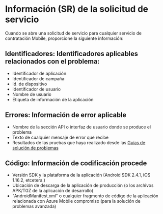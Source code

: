 <properties 
   pageTitle="Azure compromiso móvil guía - información de solicitud de servicio de solución de problemas" 
   description="Información de solicitud de servicio necesarios para que el equipo de soporte técnico para solucionar problemas de Azure Mobile compromiso" 
   services="mobile-engagement" 
   documentationCenter="" 
   authors="piyushjo" 
   manager="dwrede" 
   editor=""/>

<tags
   ms.service="mobile-engagement"
   ms.devlang="na"
   ms.topic="article"
   ms.tgt_pltfrm="mobile-multiple"
   ms.workload="mobile" 
   ms.date="08/19/2016"
   ms.author="piyushjo"/>

# <a name="service-request-sr-information"></a>Información (SR) de la solicitud de servicio

Cuando se abre una solicitud de servicio para cualquier servicio de contratación Mobile, proporcione la siguiente información:
 
## <a name="ids-applicable-identifiers-related-to-your-issue"></a>Identificadores: Identificadores aplicables relacionados con el problema:
- Identificador de aplicación
- Identificador de campaña
- Id. de dispositivo
- Identificador de usuario
- Nombre de usuario
- Etiqueta de información de la aplicación
 
## <a name="errors-applicable-error-information"></a>Errores: Información de error aplicable 
- Nombre de la sección API o interfaz de usuario donde se produce el problema
- Texto de cualquier mensaje de error que recibe
- Resultados de las pruebas que haya realizado desde las [Guías de solución de problemas](http://go.microsoft.com/fwlink/?LinkId=524382)

## <a name="code-applicable-coding-information"></a>Código: Información de codificación procede 
- Versión SDK y la plataforma de la aplicación (Android SDK 2.4.1, iOS 1.16.2, etcetera.)
- Ubicación de descarga de la aplicación de producción (o los archivos APK/TGZ de la aplicación de desarrollo)
- "AndroidManifest.xml" o cualquier fragmento de código de la aplicación relacionada con Azure Mobile compromiso (para la solución de problemas avanzada)

 
